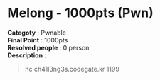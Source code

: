 Melong - 1000pts (Pwn)
========================
**Categoty** : Pwnable<br />
**Final Point** : 1000pts<br />
**Resolved people** : 0 person<br />
**Description** : 
> nc ch41l3ng3s.codegate.kr 1199
